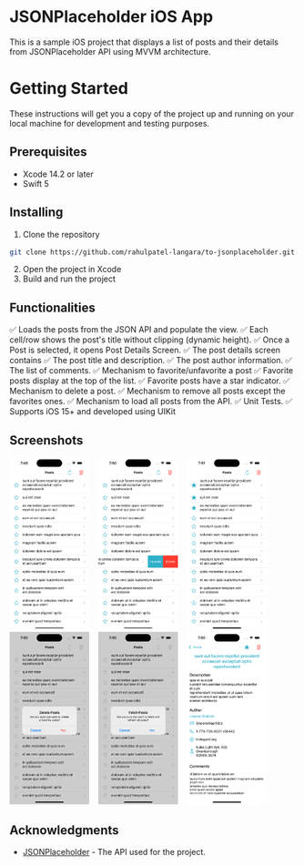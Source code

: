 # JSONPlaceholder iOS App

This is a sample iOS project that displays a list of posts and their details from JSONPlaceholder API using MVVM architecture.


# Getting Started

These instructions will get you a copy of the project up and running on your local machine for development and testing purposes.

## Prerequisites

- Xcode 14.2 or later
- Swift 5

## Installing

1. Clone the repository
```bash
git clone https://github.com/rahulpatel-langara/to-jsonplaceholder.git
```
2. Open the project in Xcode
3. Build and run the project

## Functionalities

✅ Loads the posts from the JSON API and populate the view.
✅ Each cell/row shows the post's title without clipping (dynamic height).
✅ Once a Post is selected, it opens Post Details Screen.
✅ The post details screen contains
  ✅ The post title and description. 
  ✅ The post author information. 
  ✅ The list of comments.
✅ Mechanism to favorite/unfavorite a post 
  ✅ Favorite posts display at the top of the list. 
  ✅ Favorite posts have a star indicator.
✅ Mechanism to delete a post.
✅ Mechanism to remove all posts except the favorites ones. 
✅ Mechanism to load all posts from the API.
✅ Unit Tests.
✅ Supports iOS 15+ and developed using UIKit

## Screenshots
<img src="Screenshots/01.png" width="140" title="">&nbsp;&nbsp;&nbsp;
  <img src="Screenshots/02.png" width="140" title="">&nbsp;&nbsp;&nbsp;
  <img src="Screenshots/03.png" width="140" title="">&nbsp;&nbsp;&nbsp;
  <img src="Screenshots/04.png" width="140" title="">&nbsp;&nbsp;&nbsp;
  <img src="Screenshots/05.png" width="140" title="">&nbsp;&nbsp;&nbsp;
  <img src="Screenshots/06.png" width="140" title="">


## Acknowledgments

-   [JSONPlaceholder](https://jsonplaceholder.typicode.com/) - The API used for the project.
